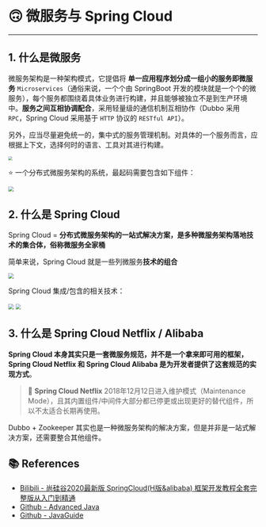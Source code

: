 # 🙃 微服务与 Spring Cloud

---

## 1. 什么是微服务

微服务架构是一种架构模式，它提倡将 **单一应用程序划分成一组小的服务即微服务** `Microservices`（通俗来说，一个个由 SpringBoot 开发的模块就是一个个的微服务），每个服务都围绕着具体业务进行构建，并且能够被独立不是到生产环境中。**服务之间互相协调配合**，采用轻量级的通信机制互相协作（Dubbo 采用 `RPC`，Spring Cloud 采用基于 `HTTP` 协议的 `RESTful API`）。

另外，应当尽量避免统一的，集中式的服务管理机制。对具体的一个服务而言，应根据上下文，选择何时的语言、工具对其进行构建。

<img src="https://gitee.com/veal98/images/raw/master/img/20201126211510.png" style="zoom: 50%;" />

⭐ 一个分布式微服务架构的系统，最起码需要包含如下组件：

<img src="https://gitee.com/veal98/images/raw/master/img/20201126212835.png" style="zoom:67%;" />

## 2. 什么是 Spring Cloud

Spring Cloud = **分布式微服务架构的一站式解决方案，是多种微服务架构落地技术的集合体，俗称微服务全家桶**

简单来说，Spring Cloud 就是一些列微服务**技术的组合**

<img src="https://gitee.com/veal98/images/raw/master/img/20201126212711.png" style="zoom:67%;" />

Spring Cloud 集成/包含的相关技术：

<img src="https://gitee.com/veal98/images/raw/master/img/20201126213643.png" style="zoom: 67%;" />

<img src="https://gitee.com/veal98/images/raw/master/img/20201126213704.png" style="zoom:67%;" />

## 3. 什么是 Spring Cloud Netflix / Alibaba

**Spring Cloud 本身其实只是一套微服务规范，并不是一个拿来即可用的框架，Spring Cloud Netflix 和 Spring Cloud Alibaba 是为开发者提供了这套规范的实现方式**。

> 🚨 **Spring Cloud Netflix** 2018年12月12日进入维护模式（Maintenance Mode），且其内置组件/中间件大部分都已停更或出现更好的替代组件，所以不太适合长期再使用。

Dubbo + Zookeeper 其实也是一种微服务架构的解决方案，但是并非是一站式解决方案，还需要整合其他组件。

## 📚 References

- [Bilibili - 尚硅谷2020最新版 SpringCloud(H版&alibaba) 框架开发教程全套完整版从入门到精通](https://www.bilibili.com/video/BV18E411x7eT?p=2)
- [Github - Advanced Java](https://doocs.gitee.io/advanced-java/#/./docs/distributed-system/distributed-system-interview)
- [Github - JavaGuide](https://snailclimb.gitee.io/javaguide/#/docs/system-design/distributed-system/分布式?id=二-分布式事务)